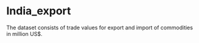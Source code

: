 # India_export
The dataset consists of trade values for export and import of commodities in million US$. 
